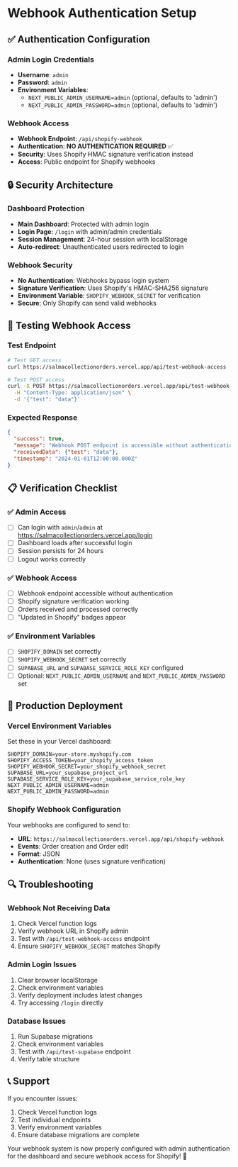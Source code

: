 # Webhook Authentication Setup

## ✅ **Authentication Configuration**

### Admin Login Credentials
- **Username**: `admin`
- **Password**: `admin`
- **Environment Variables**: 
  - `NEXT_PUBLIC_ADMIN_USERNAME=admin` (optional, defaults to 'admin')
  - `NEXT_PUBLIC_ADMIN_PASSWORD=admin` (optional, defaults to 'admin')

### Webhook Access
- **Webhook Endpoint**: `/api/shopify-webhook`
- **Authentication**: **NO AUTHENTICATION REQUIRED** ✅
- **Security**: Uses Shopify HMAC signature verification instead
- **Access**: Public endpoint for Shopify webhooks

## 🔒 **Security Architecture**

### Dashboard Protection
- **Main Dashboard**: Protected with admin login
- **Login Page**: `/login` with admin/admin credentials
- **Session Management**: 24-hour session with localStorage
- **Auto-redirect**: Unauthenticated users redirected to login

### Webhook Security
- **No Authentication**: Webhooks bypass login system
- **Signature Verification**: Uses Shopify's HMAC-SHA256 signature
- **Environment Variable**: `SHOPIFY_WEBHOOK_SECRET` for verification
- **Secure**: Only Shopify can send valid webhooks

## 🧪 **Testing Webhook Access**

### Test Endpoint
```bash
# Test GET access
curl https://salmacollectionorders.vercel.app/api/test-webhook-access

# Test POST access
curl -X POST https://salmacollectionorders.vercel.app/api/test-webhook-access \
  -H "Content-Type: application/json" \
  -d '{"test": "data"}'
```

### Expected Response
```json
{
  "success": true,
  "message": "Webhook POST endpoint is accessible without authentication",
  "receivedData": {"test": "data"},
  "timestamp": "2024-01-01T12:00:00.000Z"
}
```

## 📋 **Verification Checklist**

### ✅ **Admin Access**
- [ ] Can login with `admin`/`admin` at https://salmacollectionorders.vercel.app/login
- [ ] Dashboard loads after successful login
- [ ] Session persists for 24 hours
- [ ] Logout works correctly

### ✅ **Webhook Access**
- [ ] Webhook endpoint accessible without authentication
- [ ] Shopify signature verification working
- [ ] Orders received and processed correctly
- [ ] "Updated in Shopify" badges appear

### ✅ **Environment Variables**
- [ ] `SHOPIFY_DOMAIN` set correctly
- [ ] `SHOPIFY_WEBHOOK_SECRET` set correctly
- [ ] `SUPABASE_URL` and `SUPABASE_SERVICE_ROLE_KEY` configured
- [ ] Optional: `NEXT_PUBLIC_ADMIN_USERNAME` and `NEXT_PUBLIC_ADMIN_PASSWORD` set

## 🚀 **Production Deployment**

### Vercel Environment Variables
Set these in your Vercel dashboard:
```
SHOPIFY_DOMAIN=your-store.myshopify.com
SHOPIFY_ACCESS_TOKEN=your_shopify_access_token
SHOPIFY_WEBHOOK_SECRET=your_shopify_webhook_secret
SUPABASE_URL=your_supabase_project_url
SUPABASE_SERVICE_ROLE_KEY=your_supabase_service_role_key
NEXT_PUBLIC_ADMIN_USERNAME=admin
NEXT_PUBLIC_ADMIN_PASSWORD=admin
```

### Shopify Webhook Configuration
Your webhooks are configured to send to:
- **URL**: `https://salmacollectionorders.vercel.app/api/shopify-webhook`
- **Events**: Order creation and Order edit
- **Format**: JSON
- **Authentication**: None (uses signature verification)

## 🔍 **Troubleshooting**

### Webhook Not Receiving Data
1. Check Vercel function logs
2. Verify webhook URL in Shopify admin
3. Test with `/api/test-webhook-access` endpoint
4. Ensure `SHOPIFY_WEBHOOK_SECRET` matches Shopify

### Admin Login Issues
1. Clear browser localStorage
2. Check environment variables
3. Verify deployment includes latest changes
4. Try accessing `/login` directly

### Database Issues
1. Run Supabase migrations
2. Check environment variables
3. Test with `/api/test-supabase` endpoint
4. Verify table structure

## 📞 **Support**

If you encounter issues:
1. Check Vercel function logs
2. Test individual endpoints
3. Verify environment variables
4. Ensure database migrations are complete

Your webhook system is now properly configured with admin authentication for the dashboard and secure webhook access for Shopify! 🎉 